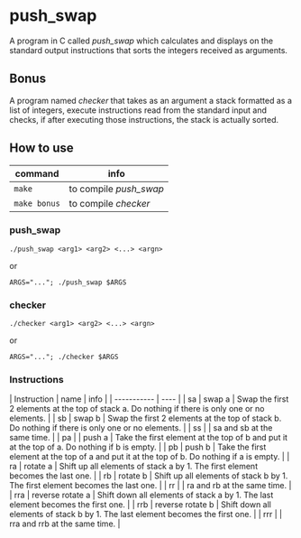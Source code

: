 # push_swap
A program in C called *push_swap* which calculates and displays on the standard output instructions that sorts the integers received as arguments.

## Bonus
A program named *checker* that takes as an argument a stack formatted as a list of integers, execute instructions read from the standard input and checks, if after executing those instructions, the stack is actually sorted.

## How to use
| command | info |
| ------- | ---- |
| `make` | to compile *push_swap* |
| `make bonus` | to compile *checker* |

### push_swap
```shell
./push_swap <arg1> <arg2> <...> <argn>
```
or

```shell
ARGS="..."; ./push_swap $ARGS
```
### checker
```shell
./checker <arg1> <arg2> <...> <argn>
```
or

```shell
ARGS="..."; ./checker $ARGS
```
### Instructions
| Instruction | name | info |
| ----------- | ---- |
| sa | swap a | Swap the first 2 elements at the top of stack a. Do nothing if there is only one or no elements. |
| sb | swap b | Swap the first 2 elements at the top of stack b. Do nothing if there is only one or no elements. |
| ss | | sa and sb at the same time. |
| pa | | push a | Take the first element at the top of b and put it at the top of a. Do nothing if b is empty. |
| pb | push b | Take the first element at the top of a and put it at the top of b. Do nothing if a is empty. |
| ra | rotate a | Shift up all elements of stack a by 1. The first element becomes the last one. |
| rb | rotate b | Shift up all elements of stack b by 1. The first element becomes the last one. |
| rr | | ra and rb at the same time. |
| rra | reverse rotate a | Shift down all elements of stack a by 1. The last element becomes the first one. |
| rrb | reverse rotate b | Shift down all elements of stack b by 1. The last element becomes the first one. |
| rrr | | rra and rrb at the same time. |
